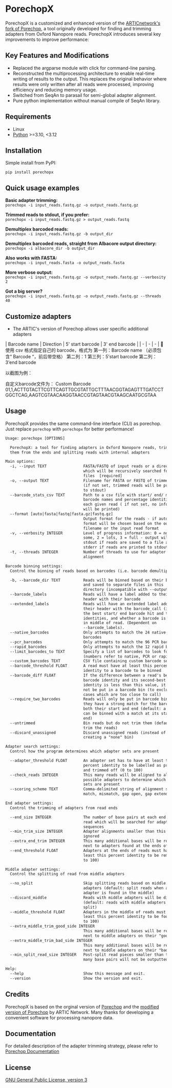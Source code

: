 # PorechopX

PorechopX is a customized and enhanced version of the [ARTICnetwork's fork of Porechop](https://github.com/artic-network/Porechop), a tool originally developed for finding and trimming adapters from Oxford
Nanopore reads. PorechopX introduces several key improvements to improve performance:

## Key Features and Modifications

- Replaced the argparse module with click for command-line parsing.
- Reconstructed the multiprocessing architecture to enable real-time writing of results to the output. This replaces the original behavior where results were only written after all reads were processed, improving efficiency and reducing memory usage.
- Switched from SeqAn to parasail for semi-global adapter alignment.
- Pure python implementation without manual compile of SeqAn library.

## Requirements

* Linux
* [Python](https://www.python.org/) >=3.10, <3.12

## Installation

Simple install from PyPI:

`pip install porechopx`

## Quick usage examples

__Basic adapter trimming:__<br>
`porechopx -i input_reads.fastq.gz -o output_reads.fastq.gz`

__Trimmed reads to stdout, if you prefer:__<br>
`porechopx -i input_reads.fastq.gz > output_reads.fastq`

__Demultiplex barcoded reads:__<br>
`porechopx -i input_reads.fastq.gz -b output_dir`

__Demultiplex barcoded reads, straight from Albacore output directory:__<br>
`porechopx -i albacore_dir -b output_dir`

__Also works with FASTA:__<br>
`porechopx -i input_reads.fasta -o output_reads.fasta`

__More verbose output:__<br>
`porechopx -i input_reads.fastq.gz -o output_reads.fastq.gz --verbosity 2`

__Got a big server?__<br>
`porechopx -i input_reads.fastq.gz -o output_reads.fastq.gz --threads 40`

## Customize adapters

- The ARTIC's version of Porechop allows user specific additional adapters

| Barcode name | Direction | 5' start barcode | 3' end barcode |
| - | - | - |
	使用 csv 格式指定自己的 barcode，格式为
第一列：Barcode name （必须包含“ Barcode “，前后带空格）
第二列：1
第三列：5’start barcode
第二列：3’end barcode

以截图为例：

自定义barcode文件为：
Custom Barcode 01,1,ACTTGTACTTCGTTCAGTTGCGTATTGCTTTAACGGTAGAGTTTGATCCTGGCTCAG,AAGTCGTAACAAGGTAACCGTAGTAACGTAAGCAATGCGTAA


## Usage

PorechopX provides the same command-line interface (CLI) as porechop. Just replace `porechop` with
`porechopx` for better performance!

```txt
Usage: porechopx [OPTIONS]

  PorechopX: a tool for finding adapters in Oxford Nanopore reads, trimming
  them from the ends and splitting reads with internal adapters

Main options:
  -i, --input TEXT                FASTA/FASTQ of input reads or a directory
                                  which will be recursively searched for FASTQ
                                  files  [required]
  -o, --output TEXT               Filename for FASTA or FASTQ of trimmed reads
                                  (if not set, trimmed reads will be printed
                                  to stdout)
  --barcode_stats_csv TEXT        Path to a csv file with start/ end/ middle
                                  barcode names and percentage identities for
                                  each given read ( if not set, no information
                                  will be printed)
  --format [auto|fasta|fastq|fasta.gz|fastq.gz]
                                  Output format for the reads - if auto, the
                                  format will be chosen based on the output
                                  filename or the input read format
  -v, --verbosity INTEGER         Level of progress information: 0 = none, 1 =
                                  some, 2 = lots, 3 = full - output will go to
                                  stdout if reads are saved to a file and
                                  stderr if reads are printed to stdout
  -t, --threads INTEGER           Number of threads to use for adapter
                                  alignment

Barcode binning settings:
  Control the binning of reads based on barcodes (i.e. barcode demultiplexing)

  -b, --barcode_dir TEXT          Reads will be binned based on their barcode
                                  and saved to separate files in this
                                  directory (incompatible with --output)
  --barcode_labels                Reads will have a label added to their
                                  header with their barcode
  --extended_labels               Reads will have an extended label added to
                                  their header with the barcode_call (if any),
                                  the best start/ end barcode hit and their
                                  identities, and whether a barcode is found
                                  in middle of read. (Dependent on
                                  --barcode_labels).
  --native_barcodes               Only attempts to match the 24 native
                                  barcodes
  --pcr_barcodes                  Only attempts to match the 96 PCR barcodes
  --rapid_barcodes                Only attempts to match the 12 rapid barcodes
  --limit_barcodes_to TEXT        Specify a list of barcodes to look for
                                  (numbers refer to native, PCR or rapid)
  --custom_barcodes TEXT          CSV file containing custom barcode sequences
  --barcode_threshold FLOAT       A read must have at least this percent
                                  identity to a barcode to be binned
  --barcode_diff FLOAT            If the difference between a read's best
                                  barcode identity and its second-best barcode
                                  identity is less than this value, it will
                                  not be put in a barcode bin (to exclude
                                  cases which are too close to call)
  --require_two_barcodes          Reads will only be put in barcode bins if
                                  they have a strong match for the barcode on
                                  both their start and end (default: a read
                                  can be binned with a match at its start or
                                  end)
  --untrimmed                     Bin reads but do not trim them (default:
                                  trim the reads)
  --discard_unassigned            Discard unassigned reads (instead of
                                  creating a "none" bin)

Adapter search settings:
  Control how the program determines which adapter sets are present

  --adapter_threshold FLOAT       An adapter set has to have at least this
                                  percent identity to be labelled as present
                                  and trimmed off (0 to 100)
  --check_reads INTEGER           This many reads will be aligned to all
                                  possible adapters to determine which adapter
                                  sets are present
  --scoring_scheme TEXT           Comma-delimited string of alignment scores:
                                  match, mismatch, gap open, gap extend

End adapter settings:
  Control the trimming of adapters from read ends

  --end_size INTEGER              The number of base pairs at each end of the
                                  read which will be searched for adapter
                                  sequences
  --min_trim_size INTEGER         Adapter alignments smaller than this will be
                                  ignored
  --extra_end_trim INTEGER        This many additional bases will be removed
                                  next to adapters found at the ends of reads
  --end_threshold FLOAT           Adapters at the ends of reads must have at
                                  least this percent identity to be removed (0
                                  to 100)

Middle adapter settings:
  Control the splitting of read from middle adapters

  --no_split                      Skip splitting reads based on middle
                                  adapters (default: split reads when an
                                  adapter is found in the middle)
  --discard_middle                Reads with middle adapters will be discarded
                                  (default: reads with middle adapters are
                                  split)
  --middle_threshold FLOAT        Adapters in the middle of reads must have at
                                  least this percent identity to be found (0
                                  to 100)
  --extra_middle_trim_good_side INTEGER
                                  This many additional bases will be removed
                                  next to middle adapters on their "good" side
  --extra_middle_trim_bad_side INTEGER
                                  This many additional bases will be removed
                                  next to middle adapters on their "bad" side
  --min_split_read_size INTEGER   Post-split read pieces smaller than this
                                  many base pairs will not be outputted

Help:
  --help                          Show this message and exit.
  --version                       Show the version and exit.
```

## Credits

PorechopX is based on the orginal version of [Porechop](https://github.com/rrwick/Porechop.git) and
the [modified version of Porechop](https://github.com/artic-network/Porechop) by ARTIC Network.
Many thanks for developing a convenient software for processing nanopore data.

## Documentation

For detailed description of the adapter trimming strategy, please refer to [Porechop Documentation](https://github.com/rrwick/Porechop/blob/master/README.md)

##  License

[GNU General Public License, version 3](https://www.gnu.org/licenses/gpl-3.0.html)